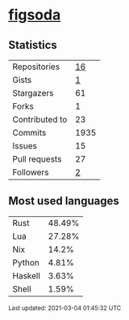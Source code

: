 
# [figsoda](https://github.com/figsoda)


## Statistics

<table>
  <tr>
    <td>Repositories</td>
    <td><a href="https://github.com/figsoda?tab=repositories">
      16
    </a></td>
  </tr>
  <tr>
    <td>Gists</td>
    <td><a href="https://gist.github.com/figsoda">
      1
    </a></td>
  </tr>
  <tr>
    <td>Stargazers</td>
    <td>61</td>
  </tr>
  <tr>
    <td>Forks</td>
    <td>1</td>
  </tr>
  <tr>
    <td>Contributed to</td>
    <td>23</td>
  </tr>
  <tr>
    <td>Commits</td>
    <td>1935</td>
  </tr>
  <tr>
    <td>Issues</td>
    <td>15</td>
  </tr>
  <tr>
    <td>Pull requests</td>
    <td>27</td>
  </tr>
  <tr>
    <td>Followers</td>
    <td><a href="https://github.com/figsoda?tab=followers">
      2
    </a></td>
  </tr>
</table>


## Most used languages

<table>
<tr><td>Rust</td><td>48.49%</td></tr><tr><td>Lua</td><td>27.28%</td></tr><tr><td>Nix</td><td>14.2%</td></tr><tr><td>Python</td><td>4.81%</td></tr><tr><td>Haskell</td><td>3.63%</td></tr><tr><td>Shell</td><td>1.59%</td></tr>
</table>


<sub>Last updated: 2021-03-04 01:45:32 UTC</sub>
